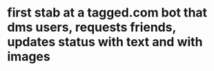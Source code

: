 # first stab at a tagged.com bot that dms users, requests friends, updates status with text and with images
